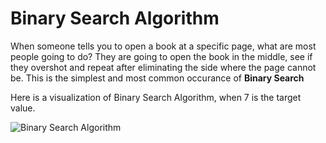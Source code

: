 # Binary Search Algorithm

When someone tells you to open a book at a specific page, what are most people going to do? They are going to open the book in the middle, see if they overshot and repeat after eliminating the side where the page cannot be. This is the simplest and most common occurance of **Binary Search**

Here is a visualization of Binary Search Algorithm, when 7 is the target value.

<img src="https://upload.wikimedia.org/wikipedia/commons/8/83/Binary_Search_Depiction.svg"
     alt="Binary Search Algorithm"
     style="float: left; margin-right: 10px;" />